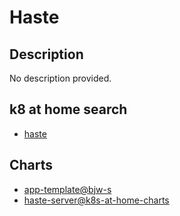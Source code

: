 # Haste

## Description

No description provided.

## k8 at home search

- [haste](https://nanne.dev/k8s-at-home-search/#/haste)

## Charts

- [app-template@bjw-s](https://bjw-s.github.io/helm-charts/)
- [haste-server@k8s-at-home-charts](https://k8s-at-home.com/charts/)

